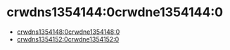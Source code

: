 # crwdns1354144:0crwdne1354144:0

* [crwdns1354148:0crwdne1354148:0](crwdns1354146:0crwdne1354146:0)
* [crwdns1354152:0crwdne1354152:0](crwdns1354150:0crwdne1354150:0)

